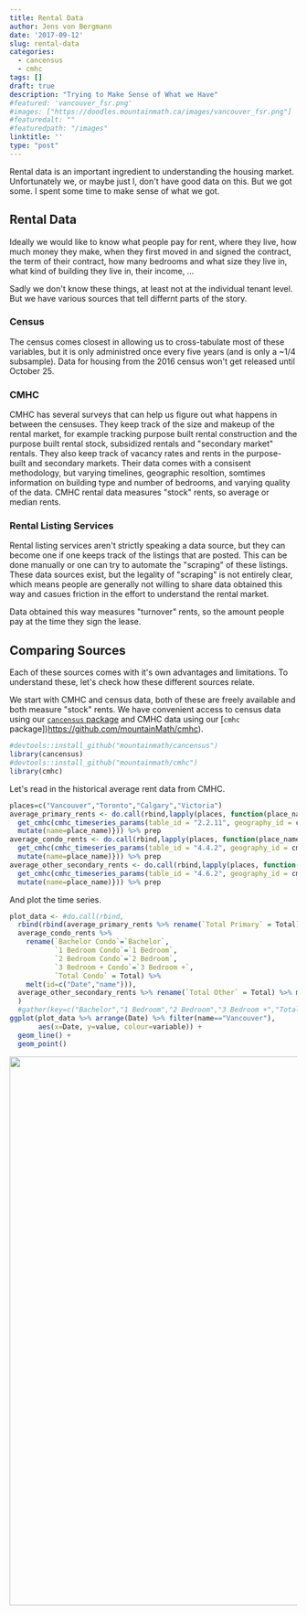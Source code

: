 ```yaml
---
title: Rental Data
author: Jens von Bergmann
date: '2017-09-12'
slug: rental-data
categories:
  - cancensus
  - cmhc
tags: []
draft: true
description: "Trying to Make Sense of What we Have"
#featured: 'vancouver_fsr.png'
#images: ["https://doodles.mountainmath.ca/images/vancouver_fsr.png"]
#featuredalt: ""
#featuredpath: "/images"
linktitle: ''
type: "post"
---
```


Rental data is an important ingredient to understanding the housing market. Unfortunately we, or maybe just I, don't have good data on this. But we got some. I spent some time to make sense of what we got.

## Rental Data
Ideally we would like to know what people pay for rent, where they live, how much money they make, when they first moved in and signed the contract, the term of their contract, how many bedrooms and what size they live in, what kind of building they live in, their income, ...

Sadly we don't know these things, at least not at the individual tenant level. But we have various sources that tell differnt parts of the story.

### Census
The census comes closest in allowing us to cross-tabulate most of these variables, but it is only administred once every five years (and is only a ~1/4 subsample). Data for housing from the 2016 census won't get released until October 25.


### CMHC
CMHC has several surveys that can help us figure out what happens in between the censuses. They keep track of the size and makeup of the rental market, for example tracking purpose built rental construction and the purpose built rental stock, subsidized rentals and "secondary market" rentals. They also keep track of vacancy rates and rents in the purpose-built and secondary markets. Their data comes with a consisent methodology, but varying timelines, geographic resoltion, somtimes information on building type and number of bedrooms, and varying quality of the data. CMHC rental data measures "stock" rents, so average or median rents.

### Rental Listing Services
Rental listing services aren't strictly speaking a data source, but they can become one if one keeps track of the listings that are posted. This can be done manually or one can try to automate the "scraping" of these listings. These data sources exist, but the legality of "scraping" is not entirely clear, which means people are generally not willing to share data obtained this way and casues friction in the effort to understand the rental market.

Data obtained this way measures "turnover" rents, so the amount people pay at the time they sign the lease.

## Comparing Sources
Each of these sources comes with it's own advantages and limitations. To understand these, let's check how these different sources relate.

We start with CMHC and census data, both of these are freely available and both measure "stock" rents. We have convenient access to census data using our [`cancensus` package](https://github.com/mountainMath/cancensus) and CMHC data using our [`cmhc` package])https://github.com/mountainMath/cmhc).


```r
#devtools::install_github("mountainmath/cancensus")
library(cancensus)
#devtools::install_github("mountainmath/cmhc")
library(cmhc)
```



Let's read in the historical average rent data from CMHC.

```r
places=c("Vancouver","Toronto","Calgary","Victoria")
average_primary_rents <- do.call(rbind,lapply(places, function(place_name){
  get_cmhc(cmhc_timeseries_params(table_id = "2.2.11", geography_id = cmhc_geography_list[place_name])) %>%
  mutate(name=place_name)})) %>% prep
average_condo_rents <- do.call(rbind,lapply(places, function(place_name){
  get_cmhc(cmhc_timeseries_params(table_id = "4.4.2", geography_id = cmhc_geography_list[place_name])) %>%
  mutate(name=place_name)})) %>% prep
average_other_secondary_rents <- do.call(rbind,lapply(places, function(place_name){
  get_cmhc(cmhc_timeseries_params(table_id = "4.6.2", geography_id = cmhc_geography_list[place_name])) %>%
  mutate(name=place_name)})) %>% prep
```

And plot the time series.

```r
plot_data <- #do.call(rbind,
  rbind(rbind(average_primary_rents %>% rename(`Total Primary` = Total) %>% melt(id=c("Date","name")), 
  average_condo_rents %>% 
    rename(`Bachelor Condo`=`Bachelor`,
           `1 Bedroom Condo`=`1 Bedroom`,
           `2 Bedroom Condo`=`2 Bedroom`,
           `3 Bedroom + Condo`=`3 Bedroom +`,
           `Total Condo` = Total) %>% 
    melt(id=c("Date","name"))), 
  average_other_secondary_rents %>% rename(`Total Other` = Total) %>% melt(id=c("Date","name"))
  )
  #gather(key=c("Bachelor","1 Bedroom","2 Bedroom","3 Bedroom +","Total"),value="Bedrooms")
ggplot(plot_data %>% arrange(Date) %>% filter(name=="Vancouver"), 
       aes(x=Date, y=value, colour=variable)) + 
  geom_line() +
  geom_point()
```

<img src="/posts/2017-09-12-rental-data_files/figure-html/unnamed-chunk-4-1.png" width="960" />



